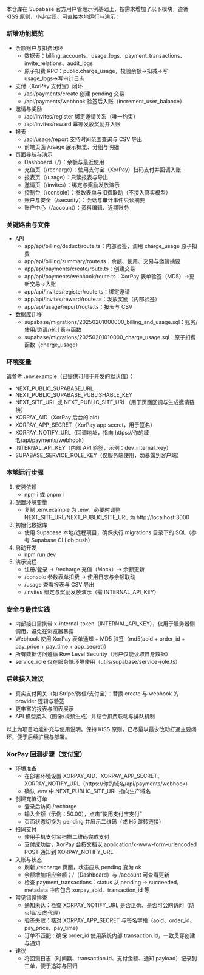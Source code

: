 
本仓库在 Supabase 官方用户管理示例基础上，按需求增加了以下模块，遵循 KISS 原则，小步实现、可直接本地运行与演示：

### 新增功能概览
- 余额账户与扣费闭环
  - 数据表：billing_accounts、usage_logs、payment_transactions、invite_relations、audit_logs
  - 原子扣费 RPC：public.charge_usage，校验余额→扣减→写 usage_logs→写审计日志
- 支付（XorPay 支付宝）闭环
  - /api/payments/create 创建 pending 交易
  - /api/payments/webhook 验签后入账（increment_user_balance）
- 邀请与奖励
  - /api/invites/register 绑定邀请关系（唯一约束）
  - /api/invites/reward 幂等发放奖励并入账
- 报表
  - /api/usage/report 支持时间范围查询与 CSV 导出
  - 前端页面 /usage 展示概览、分组与明细
- 页面导航与演示
  - Dashboard（/）：余额与最近使用
  - 充值页（/recharge）：使用支付宝（XorPay）扫码支付并回调入账
  - 报表页（/usage）：只读报表与导出
  - 邀请页（/invites）：绑定与奖励发放演示
  - 控制台（/console）：参数表单与扣费联动（不接入真实模型）
  - 账户与安全（/security）：会话与审计事件只读摘要
  - 账户中心（/account）：资料编辑、近期账务

### 关键路由与文件
- API
  - app/api/billing/deduct/route.ts：内部验签，调用 charge_usage 原子扣费
  - app/api/billing/summary/route.ts：余额、使用、交易与邀请摘要
  - app/api/payments/create/route.ts：创建交易
  - app/api/payments/webhook/route.ts：XorPay 表单验签（MD5）→更新交易→入账
  - app/api/invites/register/route.ts：绑定邀请
  - app/api/invites/reward/route.ts：发放奖励（内部验签）
  - app/api/usage/report/route.ts：报表与 CSV
- 数据库迁移
  - supabase/migrations/20250201000000_billing_and_usage.sql：账务/使用/邀请/审计表与函数
  - supabase/migrations/20250201010000_charge_usage.sql：原子扣费函数（charge_usage）

### 环境变量
请参考 .env.example（已提供可用于开发的默认值）：
- NEXT_PUBLIC_SUPABASE_URL
- NEXT_PUBLIC_SUPABASE_PUBLISHABLE_KEY
- NEXT_SITE_URL 或 NEXT_PUBLIC_SITE_URL（用于页面回调与生成邀请链接）
- XORPAY_AID（XorPay 后台的 aid）
- XORPAY_APP_SECRET（XorPay app secret，用于签名）
- XORPAY_NOTIFY_URL（回调地址，指向 https://你的域名/api/payments/webhook）
- INTERNAL_API_KEY（内部 API 验签，示例：dev_internal_key）
- SUPABASE_SERVICE_ROLE_KEY（仅服务端使用，勿暴露到客户端）

### 本地运行步骤
1. 安装依赖
   - npm i 或 pnpm i
2. 配置环境变量
   - 复制 .env.example 为 .env，必要时调整 NEXT_SITE_URL/NEXT_PUBLIC_SITE_URL 为 http://localhost:3000
3. 初始化数据库
   - 使用 Supabase 本地/远程项目，确保执行 migrations 目录下的 SQL（参考 Supabase CLI db push）
4. 启动开发
   - npm run dev
5. 演示流程
   - 注册/登录 → /recharge 充值（Mock）→ 余额更新
   - /console 参数表单扣费 → 使用日志与余额联动
   - /usage 查看报表与 CSV 导出
   - /invites 绑定与奖励发放演示（需 INTERNAL_API_KEY）

### 安全与最佳实践
- 内部接口需携带 x-internal-token（INTERNAL_API_KEY），仅用于服务器侧调用，避免在浏览器暴露
- Webhook 使用 XorPay 表单通知 + MD5 验签（md5(aoid + order_id + pay_price + pay_time + app_secret)）
- 所有数据访问遵循 Row Level Security（用户仅能读取自身数据）
- service_role 仅在服务端环境使用（utils/supabase/service-role.ts）

### 后续接入建议
- 真实支付网关（如 Stripe/微信/支付宝）：替换 create 与 webhook 的 provider 逻辑与验签
- 更丰富的报表与图表展示
- API 模型接入（图像/视频生成）并结合扣费联动与排队机制

以上为项目功能补充与使用说明。保持 KISS 原则，已尽量以最少改动打通主要闭环，便于后续扩展与部署。

### XorPay 回测步骤（支付宝）
- 环境准备
  - 在部署环境设置 XORPAY_AID、XORPAY_APP_SECRET、XORPAY_NOTIFY_URL（https://你的域名/api/payments/webhook）
  - 确认 .env 中 NEXT_PUBLIC_SITE_URL 指向生产域名
- 创建充值订单
  - 登录后访问 /recharge
  - 输入金额（示例：50.00），点击“使用支付宝支付”
  - 页面状态切换为 pending 并展示二维码（或 H5 跳转链接）
- 扫码支付
  - 使用手机支付宝扫描二维码完成支付
  - 支付成功后，XorPay 会按文档以 application/x-www-form-urlencoded POST 通知到 XORPAY_NOTIFY_URL
- 入账与状态
  - 刷新 /recharge 页面，状态应从 pending 变为 ok
  - 余额增加相应金额；/（Dashboard）与 /account 可查看更新
  - 检查 payment_transactions：status 从 pending → succeeded，metadata 中应包含 xorpay_aoid、transaction_id 等
- 常见错误排查
  - 通知未达：检查 XORPAY_NOTIFY_URL 是否正确、是否可公网访问（防火墙/反向代理）
  - 验签失败：核对 XORPAY_APP_SECRET 与签名字段（aoid、order_id、pay_price、pay_time）
  - 订单不匹配：确保 order_id 使用系统内部 transaction.id，一致贯穿创建与通知
- 建议
  - 将回测日志（时间戳、transaction.id、支付金额、通知 payload）记录到工单，便于追踪与回归
